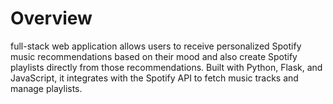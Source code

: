 # Overview

 full-stack web application allows users to receive personalized Spotify music recommendations based on their mood and also create Spotify playlists directly from those recommendations. Built with Python, Flask, and JavaScript, it integrates with the Spotify API to fetch music tracks and manage playlists.
